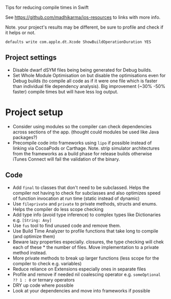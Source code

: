 Tips for reducing compile times in Swift

See https://github.com/madhikarma/ios-resources to links with more info.

Note. your project's results may be different, be sure to profile and check if it helps or not.

`defaults write com.apple.dt.Xcode ShowBuildOperationDuration YES`

## Project settings
- Disable dwarf dSYM files being being generated for Debug builds.
- Set Whole Module Optimisation on but disable the optimisations even for Debug builds (to compile all code as if it were one file which is faster than individual file dependency analysis). Big improvement (~30% -50% faster) compile times but will have less log output.

# Project setup
- Consider using modules so the compiler can check dependencies across sections of the app. (thought could modules be used like Java packages?)
- Precompile code into frameworks using `lipo` if possible instead of linking via CocoaPods or Carthage. Note. strip simulator architectures from the frameworks as a build phase for release builds otherwise iTunes Connect will fail the validation of the binary.

## Code
- Add `final` to classes that don't need to be subclassed. Helps the compiler not having to check for subclasses and also optimizes speed of function invocation at run time (static instead of dynamic)
- Use `fileprivate` and `private` to private methods, structs and enums. Helps the compiler do less scope checking
- Add type info (avoid type inference) to complex types like Dictionaries e.g. `[String: Any]`
- Use `fus` tool to find unused code and remove them.
- Use Build Time Analyzer to profile functions that take long to compile (and optimize them)
- Beware lazy properties especially. closures, the type checking will chek each of these * the number of files. Move implementation to a private method instead.
- More private methods to break up larger functions (less scope for the compiler to check e.g. variables) 
- Reduce reliance on Extensions especially ones in separate files
- Profile and remove if needed nil coalescing operator e.g. `someOptional ?? 1 : 0` or ternary operators
- DRY up code where possible
- Look at your dependencies and move into frameworks if possible

